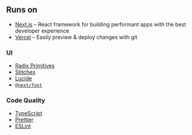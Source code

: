 ## Runs on

- [Next.js](https://nextjs.org/) – React framework for building performant apps with the best developer experience
- [Vercel](https://vercel.com/) – Easily preview & deploy changes with git

### UI

- [Radix Primitives](https://www.radix-ui.com/docs/primitives/)
- [Stitches](https://stitches.dev/)
- [Lucide](https://lucide.dev/)
- [`@next/font`](https://nextjs.org/docs/basic-features/font-optimization)

### Code Quality

- [TypeScript](https://www.typescriptlang.org/)
- [Prettier](https://prettier.io/)
- [ESLint](https://eslint.org/)
